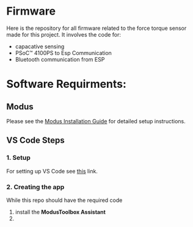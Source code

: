 # Firmware
Here is the repository for all firmware related to the force torque sensor made for this project. It involves the code for: 
- capacative sensing 
- PSoC™ 4100PS to Esp Communication
- Bluetooth communication from ESP

# Software Requirments:

## Modus
Please see the [Modus Installation Guide](modus_installation_guide.md) for detailed setup instructions.

## VS Code Steps

### 1. Setup
For setting up VS Code see [this](https://code.visualstudio.com/docs/setup/setup-overview) link.

### 2. Creating the app

While this repo should have the required code
1. install the **ModusToolbox Assistant**
2. 

